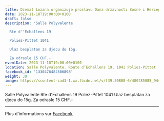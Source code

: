 ```yaml
---
title: Dzemat Lozana organizuje proslavu Dana drzavnosti Bosne i Hercegovine
date: 2023-11-18T19:00:00+0100
draft: false
description: 'Salle Polyvalente

  Rte d''Echallens 19

  Poliez-Pittet 1041

  Ulaz besplatan za djecu do 15g.

  Za odrasle 15 CHF.-'
eventDate: 2023-11-18T19:00:00+0100
location: Salle Polyvalente, Route d’Echallens 19, 1041 Poliez-Pittet
facebook_id: '1330476484506898'
weight: 30
image: https://scontent-iad3-1.xx.fbcdn.net/v/t39.30808-6/480285085_944333661160567_3277375841641556820_n.jpg?_nc_cat=107&ccb=1-7&_nc_sid=9e60e4&_nc_ohc=3tYJjmpvqGwQ7kNvwHWOqzh&_nc_oc=AdkPO808Taylj32Ay-xcfOl1k8JxZ5slSrUM3WtS2kRbaFzyzcByegMpyhain4G5h5c&_nc_zt=23&_nc_ht=scontent-iad3-1.xx&edm=ABTKTjYEAAAA&_nc_gid=a1fMEm4tcMsN7nDu0ZZhhw&oh=00_Afav2LHnsgsAVH1DXeI4V6-NtWcpvSRCQWpnZR8N8HaiIw&oe=68CE8F9F
---
```


Salle Polyvalente
Rte d'Echallens 19
Poliez-Pittet 1041
Ulaz besplatan za djecu do 15g.
Za odrasle 15 CHF.-

---

Plus d'informations sur [Facebook](https://facebook.com/events/1330476484506898)